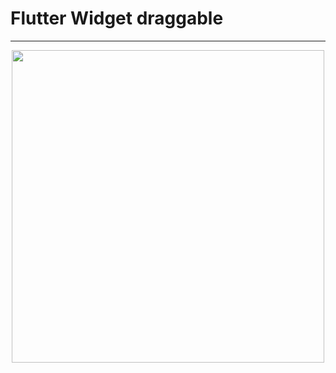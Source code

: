 # Flutter Widget draggable
---
<p align="center">
      <img width="500" src="https://user-images.githubusercontent.com/51033703/228891692-7e60441d-ef9c-4bb6-8262-c91d0c26089d.png">
 </p>
